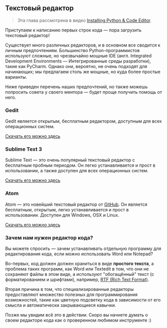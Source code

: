 ## Текстовый редактор

> Эта глава рассмотрена в видео [Installing Python & Code Editor](https://www.youtube.com/watch?v=pVTaqzKZCdA&t=4m43s).

Приступаем к написанию первых строк кода — пора загрузить текстовый редактор!

Существует много различных редакторов, и в основном все сводится к личным предпочтениям. Большинство Python-программистов используют сложные, но чрезвычайно мощные IDE (англ. Integrated Development Environments — Интегрированные среды разработки), такие как PyCharm. Однако они, вероятно, не очень подходят для начинающих; мы предлагаем столь же мощные, но куда более простые варианты.

Ниже приведен перечень наших предпочтений, но также можешь попросить совета у своего ментора — будет проще получить помощь от него.

### Gedit

Gedit является открытым, бесплатным редактором, доступным для всех операционных систем.

[Скачать его можно здесь](https://wiki.gnome.org/Apps/Gedit#Download)

### Sublime Text 3

Sublime Text — это очень популярный текстовый редактор с бесплатным пробным периодом. Он легко устанавливается и прост в использовании, а также доступен для всех операционных систем.

[Скачать его можно здесь](https://www.sublimetext.com/3)

### Atom

Atom — это новейший текстовый редактор от [GitHub](https://github.com/). Он является бесплатным, открытым, легко устанавливается и прост в использовании. Доступен для Windows, OSX и Linux.

[Скачать его можно здесь](https://atom.io/)

### Зачем нам нужен редактор кода?

Вы можете спросить — зачем устанавливать отдельную программу для редактирования кода, если можно использовать Word или Notepad?

Во-первых, код должен должен храниться в виде **простого текста**, а проблема таких программ, как Word или Textedit в том, что они не сохраняют файлы в этом виде, а используют "обогащённый" текст (с форматированием и шрифтами), например, [RTF (Rich Text Format)](https://en.wikipedia.org/wiki/Rich_Text_Format).

Вторая причина в том, что специализированные редакторы предоставляют множество полезных для программирования возможностей, такие как цветную подсветку кода в зависимости от его смысла и автоматически закрывающиеся кавычки.

Позже мы увидим всё это в действии. Скоро вы начнете думать о своем редакторе кода как о проверенном любимом инструменте :)
